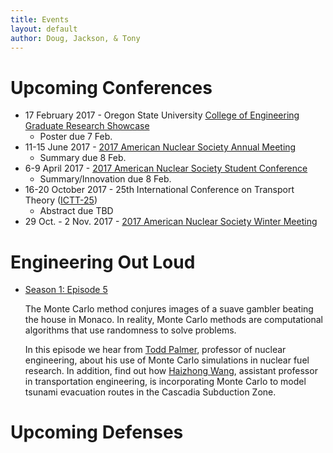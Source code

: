 ```yaml
---
title: Events
layout: default
author: Doug, Jackson, & Tony
---
```


# Upcoming Conferences
* 17 February 2017 - Oregon State University [College of Engineering Graduate Research Showcase](http://engineering.oregonstate.edu/graduate-research-showcase-student-information-and-registration)
  - Poster due 7 Feb.
* 11-15 June 2017 - [2017 American Nuclear Society Annual Meeting](http://ansannual.org)
  - Summary due 8 Feb.
* 6-9 April 2017 - [2017 American Nuclear Society Student Conference](https://www.ansstudentconference2017.com)
  - Summary/Innovation due 8 Feb.
* 16-20 October 2017 - 25th International Conference on Transport Theory ([ICTT-25](https://ictt-2017.llnl.gov))
  - Abstract due TBD
* 29 Oct. - 2 Nov. 2017 - [2017 American Nuclear Society Winter Meeting](http://www.ans.org/meetings/c_1)
  

# Engineering Out Loud

* [Season 1: Episode 5](http://engineering.oregonstate.edu/episode-5-odds-ends)

  The Monte Carlo method conjures images of a suave gambler beating the house in Monaco. In reality, Monte Carlo methods are computational algorithms that use randomness to solve problems. 

  In this episode we hear from [Todd Palmer](http://ne.oregonstate.edu/todd-s-palmer), professor of nuclear engineering, about his use of Monte Carlo simulations in nuclear fuel research. In addition, find out how [Haizhong Wang](http://cce.oregonstate.edu/wang), assistant professor in transportation engineering, is incorporating Monte Carlo to model tsunami evacuation routes in the Cascadia Subduction Zone.
  
# Upcoming Defenses
